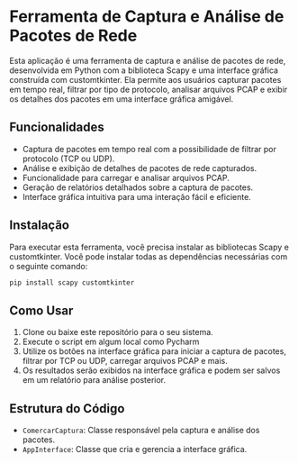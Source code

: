 # Ferramenta de Captura e Análise de Pacotes de Rede

Esta aplicação é uma ferramenta de captura e análise de pacotes de rede, desenvolvida em Python com a biblioteca Scapy e uma interface gráfica construída com customtkinter. Ela permite aos usuários capturar pacotes em tempo real, filtrar por tipo de protocolo, analisar arquivos PCAP e exibir os detalhes dos pacotes em uma interface gráfica amigável.

## Funcionalidades

- Captura de pacotes em tempo real com a possibilidade de filtrar por protocolo (TCP ou UDP).
- Análise e exibição de detalhes de pacotes de rede capturados.
- Funcionalidade para carregar e analisar arquivos PCAP.
- Geração de relatórios detalhados sobre a captura de pacotes.
- Interface gráfica intuitiva para uma interação fácil e eficiente.

## Instalação

Para executar esta ferramenta, você precisa instalar as bibliotecas Scapy e customtkinter. Você pode instalar todas as dependências necessárias com o seguinte comando:

```bash
pip install scapy customtkinter
```

## Como Usar

1. Clone ou baixe este repositório para o seu sistema.
2. Execute o script em algum local como Pycharm
3. Utilize os botões na interface gráfica para iniciar a captura de pacotes, filtrar por TCP ou UDP, carregar arquivos PCAP e mais.
4. Os resultados serão exibidos na interface gráfica e podem ser salvos em um relatório para análise posterior.

## Estrutura do Código

- `ComercarCaptura`: Classe responsável pela captura e análise dos pacotes.
- `AppInterface`: Classe que cria e gerencia a interface gráfica.




